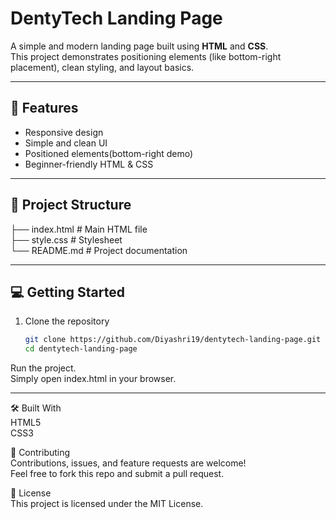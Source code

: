 # DentyTech Landing Page

A simple and modern landing page built using **HTML** and **CSS**.  
This project demonstrates positioning elements (like bottom-right placement), clean styling, and layout basics.

---

## 🚀 Features
- Responsive design  
- Simple and clean UI  
- Positioned elements(bottom-right demo)  
- Beginner-friendly HTML & CSS  

---

## 📂 Project Structure
├── index.html # Main HTML file  
├── style.css # Stylesheet  
└── README.md # Project documentation

---

## 💻 Getting Started

1. Clone the repository
   ```bash
   git clone https://github.com/Diyashri19/dentytech-landing-page.git
   cd dentytech-landing-page
   
Run the project.  
Simply open index.html in your browser.  

---

🛠️ Built With  
HTML5  
CSS3

🤝 Contributing  
Contributions, issues, and feature requests are welcome!  
Feel free to fork this repo and submit a pull request.

📜 License  
This project is licensed under the MIT License.
